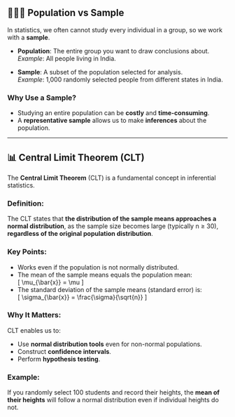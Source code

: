 ## 🧑‍🤝‍🧑 Population vs Sample

In statistics, we often cannot study every individual in a group, so we work with a **sample**.

- **Population**: The entire group you want to draw conclusions about.  
  _Example_: All people living in India.

- **Sample**: A subset of the population selected for analysis.  
  _Example_: 1,000 randomly selected people from different states in India.

### Why Use a Sample?
- Studying an entire population can be **costly** and **time-consuming**.
- A **representative sample** allows us to make **inferences** about the population.

---

## 📊 Central Limit Theorem (CLT)

The **Central Limit Theorem** (CLT) is a fundamental concept in inferential statistics.

### Definition:
The CLT states that **the distribution of the sample means approaches a normal distribution**, as the sample size becomes large (typically n ≥ 30), **regardless of the original population distribution**.

### Key Points:
- Works even if the population is not normally distributed.
- The mean of the sample means equals the population mean:  
  \[
  \mu_{\bar{x}} = \mu
  \]
- The standard deviation of the sample means (standard error) is:  
  \[
  \sigma_{\bar{x}} = \frac{\sigma}{\sqrt{n}}
  \]

### Why It Matters:
CLT enables us to:
- Use **normal distribution tools** even for non-normal populations.
- Construct **confidence intervals**.
- Perform **hypothesis testing**.

### Example:
If you randomly select 100 students and record their heights, the **mean of their heights** will follow a normal distribution even if individual heights do not.

